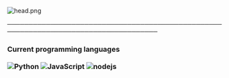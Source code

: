 ![head.png](https://cdn.discordapp.com/attachments/805847314252955682/810852011137564703/tumblr_04cd60ec719cbe931b5c9c66f361dd3c_151eb1a0_500.gif)

─────────────────────────────────────────────────────────────────────────────────────

</p>

### Current programming languages <br/> <br/> ![Python](https://img.shields.io/badge/-Python-0077B5?style=flat&logoColor=white&logo=python) ![JavaScript](https://camo.githubusercontent.com/4fdfb0cf06c96ca8a5ab446e39e0518bb0ad5380a284c2e7bb9e3d23c34f9626/68747470733a2f2f696d672e736869656c64732e696f2f62616467652f2d4a6176617363726970742d4646454530303f7374796c653d666c61742d737175617265266c6f676f3d6a617661736372697074266c6f676f436f6c6f723d626c61636b) ![nodejs](https://img.shields.io/badge/-NodeJS-43853D?style=flat-square&logo=Node.js&logoColor=white)

<p align="center">
